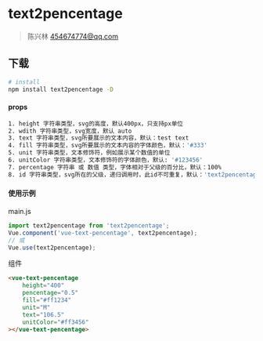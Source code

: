# text2pencentage

> 陈兴林 454674774@qq.com

## 下载

``` bash
# install
npm install text2pencentage -D
```

#### props

```bash
1. height 字符串类型，svg的高度，默认400px，只支持px单位
2. wdith 字符串类型，svg宽度，默认 auto
3. text 字符串类型，svg所要展示的文本内容，默认：test text
4. fill 字符串类型，svg所要展示的文本内容的字体颜色，默认：'#333'
5. unit 字符串类型，文本修饰符，例如展示某个数值的单位
6. unitColor 字符串类型，文本修饰符的字体颜色，默认: '#123456'
7. percentage 字符串 或 数值 类型，字体相对于父级的百分比，默认：100%
8. id 字符串类型，svg所在的父级，递归调用时，此id不可重复，默认：'text2pencentage'
```

#### 使用示例

main.js

```js
import text2pencentage from 'text2pencentage';
Vue.component('vue-text-pencentage', text2pencentage);
// 或
Vue.use(text2pencentage);
```

组件

```html
<vue-text-pencentage
    height="400"
    pencentage="0.5"
    fill="#ff1234"
    unit="M"
    text="106.5"
    unitColor="#ff3456"
></vue-text-pencentage>
```
